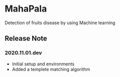 # MahaPala
Detection of fruits disease by using Machine learning


## Release Note

### 2020.11.01.dev
* Initial setup and environments
* Added a templete matching algorithm 
